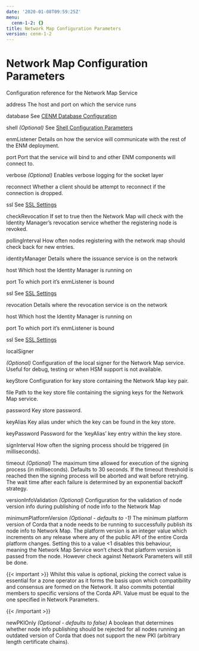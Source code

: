 ```yaml
---
date: '2020-01-08T09:59:25Z'
menu:
  cenm-1-2: {}
title: Network Map Configuration Parameters
version: cenm-1-2
---
```



# Network Map Configuration Parameters

Configuration reference for the Network Map Service



address
The host and port on which the service runs


database
See [CENM Database Configuration](config-database.md)


shell
*(Optional)*  See [Shell Configuration Parameters](config-shell.md)


enmListener
Details on how the service will communicate with the rest of the ENM deployment.



port
Port that the service will bind to and other ENM components will connect to.


verbose
*(Optional)* Enables verbose logging for the socket layer


reconnect
Whether a client should be attempt to reconnect if the connection is dropped.


ssl
See [SSL Settings](config-ssl.md)


checkRevocation
If set to true then the Network Map will check with the Identity Manager’s revocation
                        service whether the registering node is revoked.


pollingInterval
How often nodes registering with the network map should check back for new entries.


identityManager
Details where the issuance service is on the network



host
Which host  the Identity Manager is running on


port
To which port it’s enmListener is bound


ssl
See [SSL Settings](config-ssl.md)


revocation
Details where the revocation service is on the network



host
Which host  the Identity Manager is running on


port
To which port it’s enmListener is bound


ssl
See [SSL Settings](config-ssl.md)


localSigner


*(Optional)* Configuration of the local signer for the Network Map service. Useful for debug, testing or
when HSM support is not available.



keyStore
Configuration for key store containing the Network Map key pair.



file
Path to the key store file containing the signing keys for the Network Map service.


password
Key store password.


keyAlias
Key alias under which the key can be found in the key store.


keyPassword
Password for the ‘keyAlias’ key entry within the key store.


signInterval
How often the signing process should be triggered (in milliseconds).


timeout
*(Optional)* The maximum time allowed for execution of the signing process (in milliseconds). Defaults
                                    to 30 seconds. If the timeout threshold is reached then the signing process will be aborted and wait
                                    before retrying. The wait time after each failure is determined by an exponential backoff strategy.


versionInfoValidation
*(Optional)* Configuration for the validation of node version info during publishing of node info to the Network Map



minimumPlatformVersion
*(Optional - defaults to -1)* The minimum platform version of Corda that a node needs
                                    to be running to successfully publish its node info to Network Map. The platform
                                    version is an integer value which increments on any release where any of the
                                    public API of the entire Corda platform changes. Setting this to a value <1
                                    disables this behaviour, meaning the Network Map Service won’t check that
                                    platform version is passed from the node. However check against Network Parameters
                                    will still be done.


{{< important >}}
Whilst this value is optional, picking the correct value is essential
                                        for a zone operator as it forms the basis upon which compatibility and consensus
                                        are formed on the Network. It also commits potential members to specific versions
                                        of the Corda API. Value must be equal to the one specified in Network Parameters.


{{< /important >}}

newPKIOnly
*(Optional - defaults to false)* A boolean that determines whether node info publishing should be rejected for all nodes running an outdated
                                    version of Corda that does not support the new PKI (arbitrary length certificate chains).


